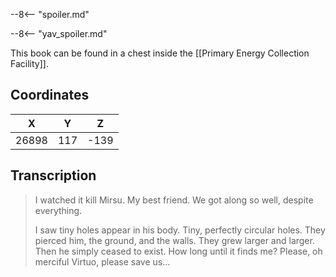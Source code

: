  

--8<-- "spoiler.md"

--8<-- "yav_spoiler.md"

This book can be found in a chest inside the [[Primary Energy Collection Facility]].

## Coordinates
| **X** | **Y** | **Z** |
| :---: | :---: | :---: |
| 26898 |  117  | -139  |

## Transcription
> I watched it kill Mirsu. My best friend. We got along so well, despite everything.
>
> I saw tiny holes appear in his body. Tiny, perfectly circular holes. They pierced him, the ground, and the walls. They grew larger and larger. Then he simply ceased to exist. How long until it finds me? Please, oh merciful Virtuo, please save us...



